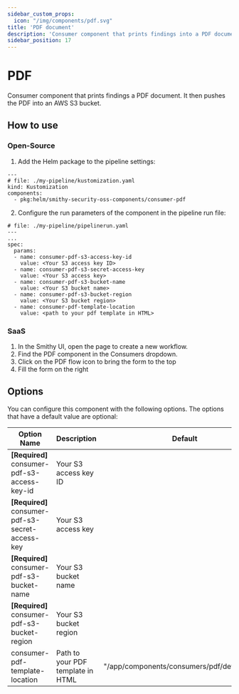 ```yaml
---
sidebar_custom_props:
  icon: "/img/components/pdf.svg"
title: 'PDF document'
description: 'Consumer component that prints findings into a PDF document.'
sidebar_position: 17
---
```


# PDF

Consumer component that prints findings a PDF document. It then pushes the PDF into an AWS S3 bucket.

## How to use

### Open-Source

1. Add the Helm package to the pipeline settings:

```
---
# file: ./my-pipeline/kustomization.yaml
kind: Kustomization
components:
  - pkg:helm/smithy-security-oss-components/consumer-pdf
```

2. Configure the run parameters of the component in the pipeline run file:

```
# file: ./my-pipeline/pipelinerun.yaml
---
...
spec:
  params:
  - name: consumer-pdf-s3-access-key-id
    value: <Your S3 access key ID>
  - name: consumer-pdf-s3-secret-access-key
    value: <Your S3 access key>
  - name: consumer-pdf-s3-bucket-name
    value: <Your S3 bucket name>
  - name: consumer-pdf-s3-bucket-region
    value: <Your S3 bucket region>
  - name: consumer-pdf-template-location
    value: <path to your pdf template in HTML>
```

### SaaS

1. In the Smithy UI, open the page to create a new workflow.
2. Find the PDF component in the Consumers dropdown.
3. Click on the PDF flow icon to bring the form to the top
4. Fill the form on the right

## Options

You can configure this component with the following options. The options that have a default value are optional:

| Option Name                                      | Description                       | Default                                      | Type   |
|--------------------------------------------------|-----------------------------------|----------------------------------------------|--------|
| **[Required]** consumer-pdf-s3-access-key-id     | Your S3 access key ID             |                                              | String |
| **[Required]** consumer-pdf-s3-secret-access-key | Your S3 access key                |                                              | String |
| **[Required]** consumer-pdf-s3-bucket-name       | Your S3 bucket name               |                                              | String |
| **[Required]** consumer-pdf-s3-bucket-region     | Your S3 bucket region             |                                              | String |
| consumer-pdf-template-location                   | Path to your PDF template in HTML | "/app/components/consumers/pdf/default.html" | String |
